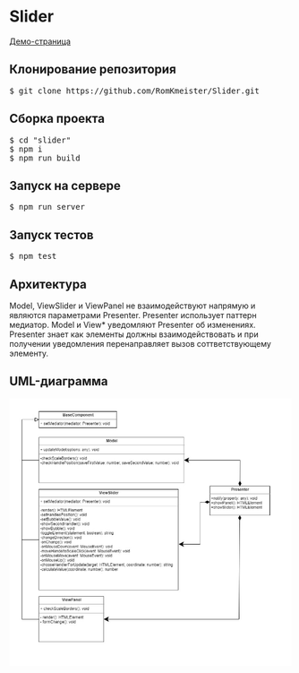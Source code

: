 # Slider
<a href="https://romkmeister.github.io/Slider/dist/index.html">Демо-страница</a>
<h2>Клонирование репозитория</h2>
 <pre>$ git clone https://github.com/RomKmeister/Slider.git</pre>
<h2>Сборка проекта</h2>
<pre>
$ cd "slider"
$ npm i
$ npm run build</pre>
<h2>Запуск на сервере</h2>
<pre>$ npm run server</pre>

<h2>Запуск тестов</h2>
<pre>$ npm test</pre>

<h2>Архитектура</h2>
Model, ViewSlider и ViewPanel не взаимодействуют напрямую и являются параметрами Presenter. Presenter использует паттерн медиатор. Model и View* уведомляют Presenter об изменениях. Presenter знает как элементы должны взаимодействовать и при получении уведомления перенаправляет вызов соттветствующему элементу.

<h2>UML-диаграмма</h2>
<img src="https://github.com/RomKmeister/Slider/blob/master/UML.jpg" alt="uml">